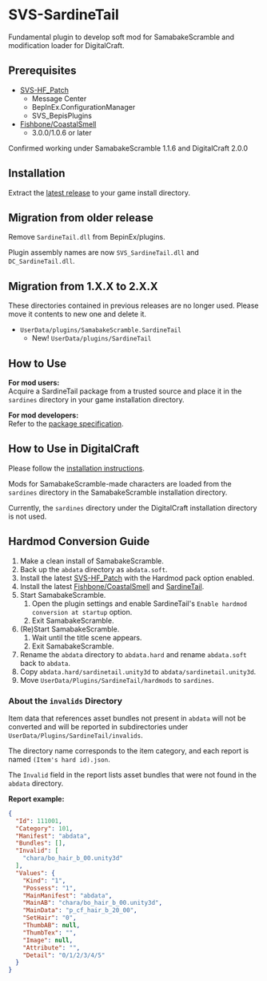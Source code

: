 # SVS-SardineTail

Fundamental plugin to develop soft mod for SamabakeScramble and modification loader for DigitalCraft.

## Prerequisites

- [SVS-HF_Patch](https://github.com/ManlyMarco/SVS-HF_Patch)
  - Message Center
  - BepInEx.ConfigurationManager
  - SVS_BepisPlugins
- [Fishbone/CoastalSmell](https://github.com/MaybeSamigroup/SVS-Fishbone)
  - 3.0.0/1.0.6 or later

Confirmed working under SamabakeScramble 1.1.6 and DigitalCraft 2.0.0

## Installation

Extract the [latest release](https://github.com/MaybeSamigroup/SVS-SardineTail/releases/latest) to your game install directory.

## Migration from older release

Remove `SardineTail.dll` from BepinEx/plugins.

Plugin assembly names are now `SVS_SardineTail.dll` and `DC_SardineTail.dll`.

## Migration from 1.X.X to 2.X.X

These directories contained in previous releases are no longer used.
Please move it contents to new one and delete it.

- `UserData/plugins/SamabakeScramble.SardineTail`
  - New! `UserData/plugins/SardineTail`

## How to Use

**For mod users:**  
Acquire a SardineTail package from a trusted source and place it in the `sardines` directory in your game installation directory.

**For mod developers:**  
Refer to the [package specification](https://github.com/MaybeSamigroup/SVS-SardineTail/wiki).

## How to Use in DigitalCraft

Please follow the [installation instructions](https://github.com/MaybeSamigroup/SVS-Fishbone).

Mods for SamabakeScramble-made characters are loaded from the `sardines` directory in the SamabakeScramble installation directory.

Currently, the `sardines` directory under the DigitalCraft installation directory is not used.

## Hardmod Conversion Guide

1. Make a clean install of SamabakeScramble.
2. Back up the `abdata` directory as `abdata.soft`.
3. Install the latest [SVS-HF_Patch](https://github.com/ManlyMarco/SVS-HF_Patch) with the Hardmod pack option enabled.
4. Install the latest [Fishbone/CoastalSmell](https://github.com/MaybeSamigroup/SVS-Fishbone) and [SardineTail](https://github.com/MaybeSamigroup/SVS-SardineTail/releases/latest).
5. Start SamabakeScramble.
   1. Open the plugin settings and enable SardineTail's `Enable hardmod conversion at startup` option.
   2. Exit SamabakeScramble.
6. (Re)Start SamabakeScramble.
   1. Wait until the title scene appears.
   2. Exit SamabakeScramble.
7. Rename the `abdata` directory to `abdata.hard` and rename `abdata.soft` back to `abdata`.
8. Copy `abdata.hard/sardinetail.unity3d` to `abdata/sardinetail.unity3d`.
9. Move `UserData/Plugins/SardineTail/hardmods` to `sardines`.

### About the `invalids` Directory

Item data that references asset bundles not present in `abdata` will not be converted and will be reported in subdirectories under `UserData/Plugins/SardineTail/invalids`.

The directory name corresponds to the item category, and each report is named `(Item's hard id).json`.

The `Invalid` field in the report lists asset bundles that were not found in the `abdata` directory.

**Report example:**

```json
{
  "Id": 111001,
  "Category": 101,
  "Manifest": "abdata",
  "Bundles": [],
  "Invalid": [
    "chara/bo_hair_b_00.unity3d"
  ],
  "Values": {
    "Kind": "1",
    "Possess": "1",
    "MainManifest": "abdata",
    "MainAB": "chara/bo_hair_b_00.unity3d",
    "MainData": "p_cf_hair_b_20_00",
    "SetHair": "0",
    "ThumbAB": null,
    "ThumbTex": "",
    "Image": null,
    "Attribute": "",
    "Detail": "0/1/2/3/4/5"
  }
}
```
